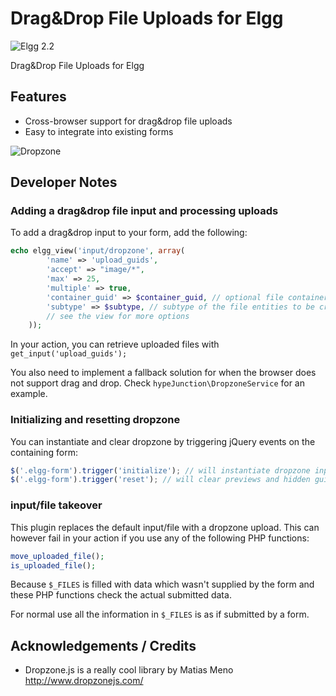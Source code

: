 Drag&Drop File Uploads for Elgg
===============================
![Elgg 2.2](https://img.shields.io/badge/Elgg-2.2.x-orange.svg?style=flat-square)

Drag&Drop File Uploads for Elgg

## Features

* Cross-browser support for drag&drop file uploads
* Easy to integrate into existing forms

![Dropzone](https://raw.github.com/hypeJunction/hypeDropzone/master/screenshots/dropzone.png "Dropzone")

## Developer Notes

### Adding a drag&drop file input and processing uploads

To add a drag&drop input to your form, add the following:

```php
echo elgg_view('input/dropzone', array(
		'name' => 'upload_guids',
		'accept' => "image/*",
		'max' => 25,
		'multiple' => true,
		'container_guid' => $container_guid, // optional file container
		'subtype' => $subtype, // subtype of the file entities to be created
		// see the view for more options
	));
```

In your action, you can retrieve uploaded files with ```get_input('upload_guids');```

You also need to implement a fallback solution for when the browser does not support
drag and drop. Check `hypeJunction\DropzoneService` for an example.

### Initializing and resetting dropzone

You can instantiate and clear dropzone by triggering jQuery events on the containing form:

```js
$('.elgg-form').trigger('initialize'); // will instantiate dropzone inputs contained within the form
$('.elgg-form').trigger('reset'); // will clear previews and hidden guid inputs
```

### input/file takeover

This plugin replaces the default input/file with a dropzone upload. This can however fail in your action if you use any of the following PHP functions:

```php
move_uploaded_file();
is_uploaded_file();
```

Because `$_FILES` is filled with data which wasn't supplied by the form and these PHP functions check the actual submitted data.

For normal use all the information in `$_FILES` is as if submitted by a form.

## Acknowledgements / Credits

* Dropzone.js is a really cool library by Matias Meno
http://www.dropzonejs.com/
